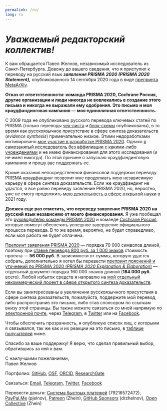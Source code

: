 ```yaml
---
permalink: /ru/
lang: ru
---
```


# _Уважаемый редакторский коллектив!_

К вам обращается Павел Желнов, независимый исследователь из Санкт-Петербурга. Довожу до вашего сведения, что я приступил к переводу на русский язык _**заявления PRISMA 2020 (PRISMA 2020 Statement),**_ опубликованного 14 сентября 2020 года в виде [препринта MetaArXiv](https://doi.org/10.31222/osf.io/v7gm2). 

**Отказ от ответственности: команда PRISMA 2020, Cochrane Россия, другие организации и люди никогда не вовлекались в создание этого письма и никогда не выражали ему одобрения. Это письмо и моя краудфандинговая кампания — моя единоличная ответственность.**

С 2009 года не опубликовано русского перевода ключевых статей по PRISMA (только переводы [чек-листа](http://www.prisma-statement.org/documents/PRISMA%20Russian%20checklist.pdf) и [блок-схемы](http://www.prisma-statement.org/documents/PRISMA%20Russian%20flow%20diagram.pdf) опубликованы), в то время как русскоязычное присутствие в сфере синтеза доказательств (_evidence synthesis_) примечательно низкое. Этими недоработками мотивировано [мое участие в разработке PRISMA 2020](https://doi.org/10.17605/OSF.IO/MKCB5). Однако [я самозанятый исследователь без аффилиации с какими-либо учреждениями](https://orcid.org/0000-0003-2767-5123) и не имею финансирования для этого исследования (и не имел никогда). По этой причине  я запускаю краудфандинговую кампанию и прошу вас поддержать ее.

Кроме оказания непосредственной финансовой поддержки переводу PRISMA краудфандинг позволит мне продолжать мою независимую карьеру в сфере синтеза доказательств. Если же краудфандинг не удастся, я все равно переведу заявление PRISMA 2020, но, вероятно, уже не смогу продолжить [мою деятельность в сфере открытой науки](https://p1m.org) в 2021 году.

**Должен еще раз отметить, что переведу заявление PRISMA 2020 на русский язык независимо от моего финансирования.** Я уже пообещал это [руководителю команды PRISMA 2020](https://twitter.com/mjpages) и команде [Cochrane Россия](https://russia.cochrane.org), которые помогут обеспечить успешное завершение официального процесса перевода. В то же время, вероятно, не будет справедливо, если моя работа не будет оплачена.

[Препринт заявления PRISMA 2020](https://doi.org/10.31222/osf.io/v7gm2) — порядка 70&nbsp;000 символов длиной, поэтому при [ставке перевода 800&nbsp;руб. за 1&nbsp;000 знаков](https://hire.p1m.org/#перевод-и-редактирование-текстов) стоимость проекта — **56&nbsp;000&nbsp;руб.** В зависимости от суммы, которую удастся собрать, дополнительно я хотел бы перевести [препринт пояснений и уточнений по PRISMA 2020 (_PRISMA 2020 Explanation & Elaboration_)](https://doi.org/10.31222/osf.io/gwdhk) — отдельный документ порядка 160&nbsp;000 знаков длиной (**184&nbsp;000&nbsp;руб.** всего). Любой избыток средств я направлю на [мой отдельный некоммерческий проект в сфере открытого синтеза доказательств](https://zheln.com).

Если вы заинтересованы в увеличении русскоязычного присутствия в сфере синтеза доказательств, пожалуйста, поддержите мой перевод, либо распространив это письмо, либо став спонсором по ссылкам внизу этой страницы. Вы также можете связаться со мной напрямую по [электронной почте](mailto:pavel@zheln.com), через [Telegram](https://t.me/drzhelnov), в [Twitter](https://twitter.com/drzhelnov) или на [Facebook](https://facebook.com/drzhelnov). 

Чтобы обеспечить прозрачность, я опубликую список лиц, с которыми я связывался, так же как и их реакции на это письмо, в [таблице получателей](https://zhelnov-to-editors.github.io/ru/#table) ниже.

Спасибо за ваше поддержку! Я верю, что сделал правильный выбор, обратившись за ней к вам.

С наилучшими пожеланиями,
<br>
Павел Желнов

Портфолио: [GitHub](https://github.com/pussiatoday), [OSF](https://osf.io/9c83x), [ORCID](https://orcid.org/0000-0003-2767-5123), [ResearchGate](https://researchgate.net/profile/Pavel_Zhelnov)

Связаться: [Email](mailto:pavel@zheln.com), [Telegram](https://t.me/drzhelnov), [Twitter](https://twitter.com/drzhelnov), [Facebook](https://facebook.com/drzhelnov)

Перевести деньги: [Система быстрых платежей](https://sbp.nspk.ru/) (79216572472), [PayPal.Me](https://paypal.me/pjelnov) (pjelnov), [Patreon](https://patreon.com/zheln) (Zheln), [GitHub Sponsors](https://github.com/sponsors/drzhelnov) (drzhelnov), [Open Collective](https://opencollective.com/zheln) (Zheln)
